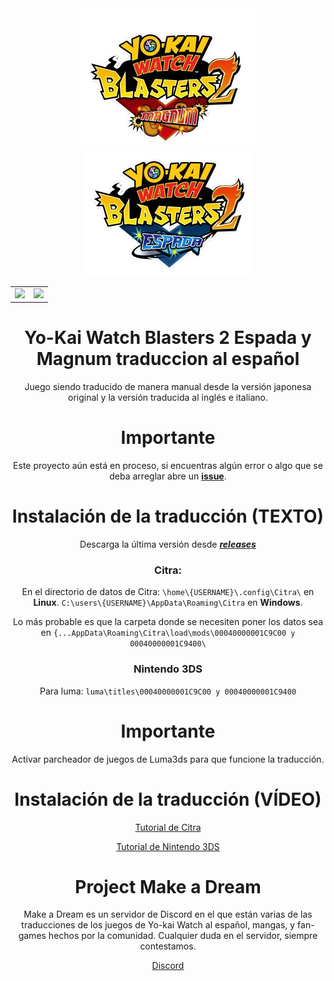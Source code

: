 <div align="center">
    <img src="./images/ykwb2m.png"/>
    <img src="./images/ykwb2e.png"/>
<div>
    
<table align="center">
  <tr>
    <td>
    <a href="https://github.com/ENOCH-VK/YWB2_ES/releases"><img src="https://img.shields.io/github/v/release/ENOCH-VK/YWB2_ES"/></a>
    </td>
    <td>
    <a href="https://github.com/ENOCH-VK/YWB2_ES/releases"><img src="https://img.shields.io/github/downloads/ENOCH-VK/YWB2_ES/total"/></a>
    </td>
  </tr>
</table>

# Yo-Kai Watch Blasters 2 Espada y Magnum traduccion al español
Juego siendo traducido de manera manual desde la versión japonesa original y la versión traducida al inglés e italiano.

# Importante
Este proyecto aún está en proceso, si encuentras algún error o algo que se deba arreglar abre un [**issue**](https://github.com/ENOCH-VK/YWB2_ES/issues).

# Instalación de la traducción (TEXTO)
Descarga la última versión desde [***releases***](https://github.com/ENOCH-VK/YWB2_ES/releases)

### Citra:
En el directorio de datos de Citra:
  `\home\{USERNAME}\.config\Citra\` en **Linux**.
  `C:\users\{USERNAME}\AppData\Roaming\Citra` en **Windows**.

Lo más probable es que la carpeta donde se necesiten poner los datos sea en `{...AppData\Roaming\Citra\load\mods\00040000001C9C00 y 00040000001C9400\`

### Nintendo 3DS

Para luma: `luma\titles\00040000001C9C00 y 00040000001C9400`

# Importante
Activar parcheador de juegos de Luma3ds para que funcione la traducción.

# Instalación de la traducción (VÍDEO)

 [Tutorial de Citra](https://discord.com/channels/846980324034347008/1162320333764825118/1162323994549170227)

 [Tutorial de Nintendo 3DS](https://www.youtube.com/watch?v=FtelkhlB1Rg&feature=youtu.be)


# Project Make a Dream
Make a Dream es un servidor de Discord en el que están varias de las traducciones de los juegos de Yo-kai Watch al español, mangas, y fan-games hechos por la comunidad.
Cualquier duda en el servidor, siempre contestamos.

 [Discord](https://discord.gg/project-make-a-dream-846980324034347008)
